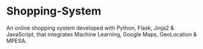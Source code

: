 # Shopping-System
An online shopping system developed with Python, Flask, Jinja2 &amp; JavaScript, that integrates Machine Learning, Google Maps, GeoLocation &amp; MPESA.
